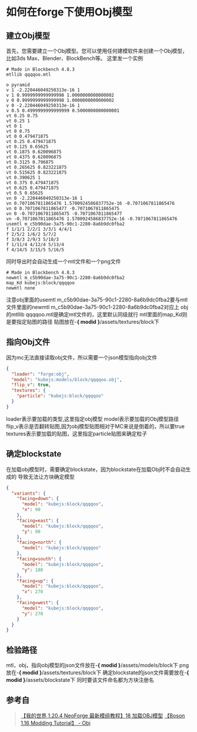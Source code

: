 # 如何在forge下使用Obj模型

## 建立Obj模型
首先，您需要建立一个Obj模型。您可以使用任何建模软件来创建一个Obj模型，比如3ds Max、Blender、BlockBench等。
这里发一个实例
```obj
# Made in Blockbench 4.8.3
mtllib qqqqoo.mtl

o pyramid
v 1 -2.220446049250313e-16 1
v 1 0.9999999999999998 1.0000000000000002
v 0 0.9999999999999998 1.0000000000000002
v 0 -2.220446049250313e-16 1
v 0.5 0.4999999999999999 0.5000000000000001
vt 0.25 0.75
vt 0.25 1
vt 0 1
vt 0 0.75
vt 0 0.479471875
vt 0.25 0.479471875
vt 0.125 0.65625
vt 0.1875 0.620096875
vt 0.4375 0.620096875
vt 0.3125 0.796875
vt 0.265625 0.823221875
vt 0.515625 0.823221875
vt 0.390625 1
vt 0.375 0.479471875
vt 0.625 0.479471875
vt 0.5 0.65625
vn 0 -2.220446049250313e-16 1
vn 0.7071067811865476 1.5700924586837752e-16 -0.7071067811865476
vn 0 0.7071067811865477 -0.7071067811865475
vn 0 -0.7071067811865475 -0.7071067811865477
vn -0.7071067811865476 1.5700924586837752e-16 -0.7071067811865476
usemtl m_c5b90dae-3a75-90c1-2280-8a6b9dc0fba2
f 1/1/1 2/2/1 3/3/1 4/4/1
f 2/5/2 1/6/2 5/7/2
f 3/8/3 2/9/3 5/10/3
f 1/11/4 4/12/4 5/13/4
f 4/14/5 3/15/5 5/16/5
```
同时导出时会自动生成一个mtl文件和一个png文件
```mtl
# Made in Blockbench 4.8.3
newmtl m_c5b90dae-3a75-90c1-2280-8a6b9dc0fba2
map_Kd kubejs:block/qqqqoo
newmtl none
```
注意obj里面的usemtl m_c5b90dae-3a75-90c1-2280-8a6b9dc0fba2要与mtl文件里面的newmtl m_c5b90dae-3a75-90c1-2280-8a6b9dc0fba2对应上
obj的mtllib qqqqoo.mtl是确定mtl文件的，这里默认同级就行
mtl里面的map_Kd则是要指定贴图的路径
贴图放在-**{ modid }**/assets/textures/block下
## 指向Obj文件
因为mc无法直接读取obj文件，所以需要一个json模型指向obj文件
```json
{
  "loader": "forge:obj",
  "model": "kubejs:models/block/qqqqoo.obj",
  "flip_v": true,
  "textures": {
    "particle": "kubejs:block/qqqqoo"
  }
}
```
loader表示要加载的类型,这里指定obj模型
model表示要加载的Obj模型路径
flip_v表示是否翻转贴图,因为obj模型贴图相对于MC来说是倒着的，所以要true
textures表示要加载的贴图，这里指定particle贴图来确定粒子

## 确定blockstate
在加载obj模型时，需要确定blockstate，因为blockstate在加载Obj时不会自动生成的
导致无法让方块确定模型
```json
{
  "variants": {
    "facing=down": {
      "model": "kubejs:block/qqqqoo",
      "x": 90
    },
    "facing=east": {
      "model": "kubejs:block/qqqqoo",
      "y": 90
    },
    "facing=north": {
      "model": "kubejs:block/qqqqoo"
    },
    "facing=south": {
      "model": "kubejs:block/qqqqoo",
      "y": 180
    },
    "facing=up": {
      "model": "kubejs:block/qqqqoo",
      "x": 270
    },
    "facing=west": {
      "model": "kubejs:block/qqqqoo",
      "y": 270
    }
  }
}
```

## 检验路径
mtl，obj，指向obj模型的json文件放在-**{ modid }**/assets/models/block下
png放在-**{ modid }**/assets/textures/block下
确定blockstate的json文件需要放在-**{ modid }**/assets/blockstate下
同时要该文件命名都为方块注册名

## 参考自
> [【我的世界 1.20.4 NeoForge 最新模组教程】18 加载OBJ模型](https://www.bilibili.com/video/BV1jm421J7UR/?spm_id_from=333.999.0.0&vd_source=a6e9e72f334103d28476ce3f30850f61)
> [【Boson 1.16 Modding Tutorial】 - Obj](https://boson.v2mcdev.com/specialmodel/obj.html)

